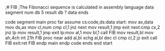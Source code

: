 ;# FIB
;The Fibonacci sequence is calculated in assembly language
data segment
	num db 5
	result db ?
data ends

code segment
main proc far
	assume cs:code,ds:data
start:
	mov ax,data
	mov ds,ax
	mov cl,num
	cmp cl,1
	jnz next
	mov result,1
	jmp exit
next:cmp cx,2
	jnz lp
	mov result,1
	jmp exit
lp:mov al,1
	mov bl,1
	call FIB
	mov result,bl
	mov ah,4ch
	int 21h
FIB proc near
	add al,bl
	xchg al,bl
	dec cl
	cmp cl,2
	jz exit
	call FIB
exit:ret
FIB endp
main endp
code ends
end start
